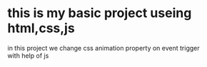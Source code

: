 # this is my basic project useing html,css,js <br>
  in this project we change css animation property on event trigger<br>
  with help of js